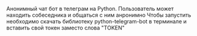 Анонимный чат бот в телеграм на Python. 
Пользователь может находить собеседника и общаться с ним анронимно
Чтобы запустить необходимо скачать библиотеку python-telegram-bot в терминале и вставить свой токен заместо слова "TOKEN"
